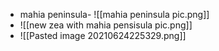 - mahia peninsula- ![[mahia peninsula pic.png]]
- ![[new zea with mahia pensisula pic.png]]
- ![[Pasted image 20210624225329.png]]